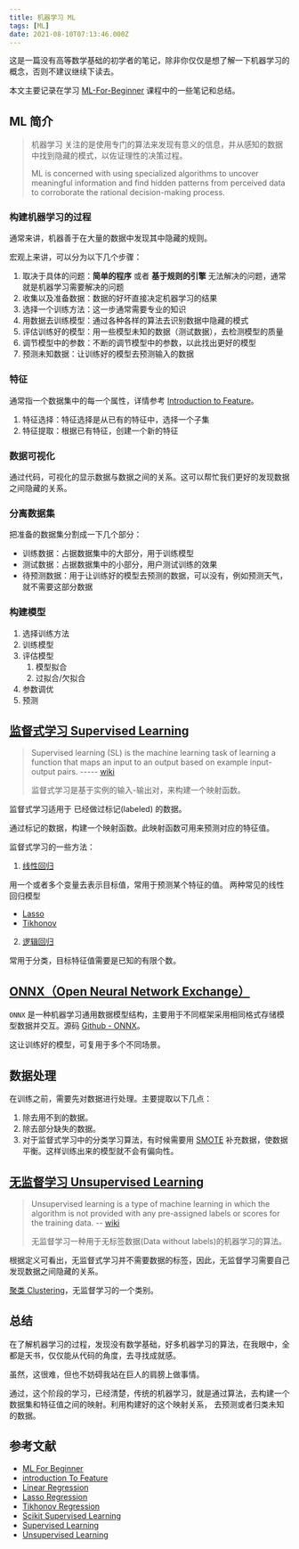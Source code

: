 ```yaml
---
title: 机器学习 ML
tags: [ML]
date: 2021-08-10T07:13:46.000Z
---
```


这是一篇没有高等数学基础的初学者的笔记，除非你仅仅是想了解一下机器学习的概念，否则不建议继续下读去。

本文主要记录在学习 [ML-For-Beginner] 课程中的一些笔记和总结。

<!-- more -->

## ML 简介

> 机器学习 关注的是使用专门的算法来发现有意义的信息，并从感知的数据中找到隐藏的模式，以佐证理性的决策过程。
>
> ML is concerned with using specialized algorithms to uncover meaningful information and find hidden patterns from perceived data to corroborate the rational decision-making process.

### 构建机器学习的过程

通常来讲，机器善于在大量的数据中发现其中隐藏的规则。

宏观上来讲，可以分为以下几个步骤：

1. 取决于具体的问题：**简单的程序** 或者 **基于规则的引擎** 无法解决的问题，通常就是机器学习需要解决的问题
2. 收集以及准备数据：数据的好坏直接决定机器学习的结果
3. 选择一个训练方法：这一步通常需要专业的知识
4. 用数据去训练模型：通过各种各样的算法去识别数据中隐藏的模式
5. 评估训练好的模型：用一些模型未知的数据（测试数据），去检测模型的质量
6. 调节模型中的参数：不断的调节模型中的参数，以此找出更好的模型
7. 预测未知数据：让训练好的模型去预测输入的数据

### 特征

通常指一个数据集中的每一个属性，详情参考 [Introduction to Feature][introduction-to-feature]。

1. 特征选择：特征选择是从已有的特征中，选择一个子集
2. 特征提取：根据已有特征，创建一个新的特征

### 数据可视化

通过代码，可视化的显示数据与数据之间的关系。这可以帮忙我们更好的发现数据之间隐藏的关系。

### 分离数据集

把准备的数据集分割成一下几个部分：

- 训练数据：占据数据集中的大部分，用于训练模型
- 测试数据：占据数据集中的小部分，用户测试训练的效果
- 待预测数据：用于让训练好的模型去预测的数据，可以没有，例如预测天气，就不需要这部分数据

### 构建模型

1. 选择训练方法
2. 训练模型
3. 评估模型
   1. 模型拟合
   2. 过拟合/欠拟合
4. 参数调优
5. 预测

## [监督式学习 Supervised Learning][supervised-learning]

> Supervised learning (SL) is the machine learning task of learning a function that maps an input to an output based on example input-output pairs. ----- [wiki][supervised-learning]
>
> 监督式学习是基于实例的输入-输出对，来构建一个映射函数。

监督式学习适用于 已经做过标记(labeled) 的数据。

通过标记的数据，构建一个映射函数。此映射函数可用来预测对应的特征值。

监督式学习的一些方法：

1. [线性回归][linear-regression]

用一个或者多个变量去表示目标值，常用于预测某个特征的值。 两种常见的线性回归模型

- [Lasso][lasso]
- [Tikhonov][tikhonov]

2. [逻辑回归][logistic-regression]

常用于分类，目标特征值需要是已知的有限个数。

## [ONNX（Open Neural Network Exchange）][onnx]

`ONNX` 是一种机器学习通用数据模型结构，主要用于不同框架采用相同格式存储模型数据并交互。源码 [Github - ONNX](https://github.com/onnx/onnx)。

这让训练好的模型，可复用于多个不同场景。

## 数据处理

在训练之前，需要先对数据进行处理。主要提取以下几点：

1. 除去用不到的数据。
2. 除去部分缺失的数据。
3. 对于监督式学习中的分类学习算法，有时候需要用 [SMOTE][smote] 补充数据，使数据平衡。这样训练出来的模型就不会有偏向性。

## [无监督学习 Unsupervised Learning][unsupervised-learning]

> Unsupervised learning is a type of machine learning in which the algorithm is not provided with any pre-assigned labels or scores for the training data. -- [wiki][unsupervised-learning]
>
> 无监督学习一种用于无标签数据(Data without labels)的机器学习的算法。

根据定义可看出，无监督式学习并不需要数据的标签，因此，无监督学习需要自己发现数据之间隐藏的关系。

[聚类 Clustering][cluster-analysis]，无监督学习的一个类别。

## 总结

在了解机器学习的过程，发现没有数学基础，好多机器学习的算法，在我眼中，全都是天书，仅仅能从代码的角度，去寻找成就感。

虽然，这很难，但也不妨碍我站在巨人的肩膀上做事情。

通过，这个阶段的学习，已经清楚，传统的机器学习，就是通过算法，去构建一个数据集和特征值之间的映射。利用构建好的这个映射关系，
去预测或者归类未知的数据。

## 参考文献

- [ML For Beginner][ml-for-beginner]
- [introduction To Feature][introduction-to-feature]
- [Linear Regression][linear-regression]
- [Lasso Regression][lasso]
- [Tikhonov Regression][tikhonov]
- [Scikit Supervised Learning](https://scikit-learn.org/stable/supervised_learning.html)
- [Supervised Learning][supervised-learning]
- [Unsupervised Learning][unsupervised-learning]

[ml-for-beginner]: https://github.com/microsoft/ML-For-Beginners
[introduction-to-feature]: https://www.datasciencecentral.com/profiles/blogs/an-introduction-to-variable-and-feature-selection
[linear-regression]: https://www.wikiwand.com/en/Linear_regression
[lasso]: https://www.wikiwand.com/en/Lasso_(statistics)
[tikhonov]: https://www.wikiwand.com/en/Tikhonov_regularization
[logistic-regression]: https://www.wikiwand.com/en/Logistic_regression
[onnx]: https://www.wikiwand.com/en/Open_Neural_Network_Exchange
[supervised-learning]: https://wikipedia.org/wiki/Supervised_learning
[smote]: https://imbalanced-learn.org/dev/references/generated/imblearn.over_sampling.SMOTE.html
[unsupervised-learning]: https://www.wikiwand.com/en/Unsupervised_learning
[cluster-analysis]: https://www.wikiwand.com/en/Cluster_analysis
